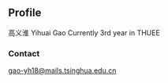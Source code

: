 ## Profile

高义淮 Yihuai Gao
Currently 3rd year in THUEE

### Contact
gao-yh18@mails.tsinghua.edu.cn

